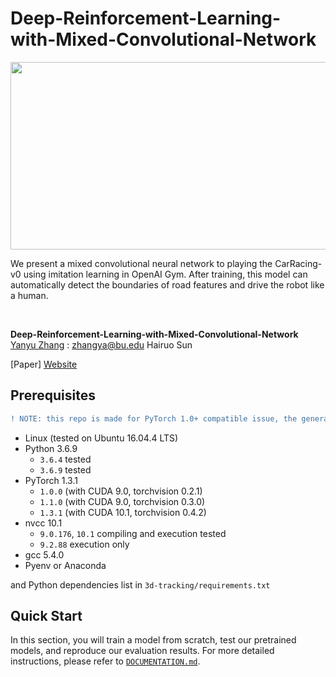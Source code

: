 # Deep-Reinforcement-Learning-with-Mixed-Convolutional-Network

<p align="center">
  <img src="https://github.com/zhangyanyu0722/Deep-Reinforcement-Learning-with-Mixed-Convolutional-Network/blob/master/Figures/result.gif" height="300" width="600"/>
</p>

We present a mixed convolutional neural network to playing the CarRacing-v0 using imitation learning in OpenAI Gym. After training, this model can automatically detect the boundaries of road features and drive the robot like a human.

<br/>

**Deep-Reinforcement-Learning-with-Mixed-Convolutional-Network**
<br/>
[Yanyu Zhang](https://yanyuzhang.com/) : zhangya@bu.edu
Hairuo Sun
<br/>

[Paper]
[Website](https://github.com/zhangyanyu0722/Deep-Reinforcement-Learning-with-Mixed-Convolutional-Network)

## Prerequisites
```diff
! NOTE: this repo is made for PyTorch 1.0+ compatible issue, the generated results might be changed.
```

- Linux (tested on Ubuntu 16.04.4 LTS)
- Python 3.6.9
    - `3.6.4` tested
    - `3.6.9` tested
- PyTorch 1.3.1 
    - `1.0.0` (with CUDA 9.0, torchvision 0.2.1)
    - `1.1.0` (with CUDA 9.0, torchvision 0.3.0)
    - `1.3.1` (with CUDA 10.1, torchvision 0.4.2)
- nvcc 10.1
    - `9.0.176`, `10.1` compiling and execution tested
    - `9.2.88` execution only
- gcc 5.4.0
- Pyenv or Anaconda

and Python dependencies list in `3d-tracking/requirements.txt` 

## Quick Start
In this section, you will train a model from scratch, test our pretrained models, and reproduce our evaluation results.
For more detailed instructions, please refer to [`DOCUMENTATION.md`](3d-tracking/DOCUMENTATION.md).
